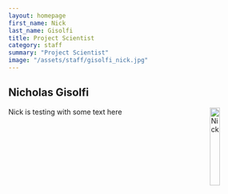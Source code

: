 ```yaml
---
layout: homepage
first_name: Nick
last_name: Gisolfi
title: Project Scientist
category: staff
summary: "Project Scientist"
image: "/assets/staff/gisolfi_nick.jpg"
---
```


## Nicholas Gisolfi

<img src="{{'/assets/staff/gisolfi_nick.jpg' | relative_url}}" alt="Nick" style="width:20%;float:right">

Nick is testing with some text here

